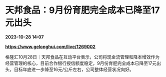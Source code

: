 # 天邦食品：9月份育肥完全成本已降至17元出头

**2023-10-28 14:07**

**https://www.gelonghui.com/live/1269002**

格隆汇10月28日｜天邦食品在互动平台表示，公司将现金流管理和降本增效作为经营管理的核心，目前合作银行授信额度稳定，9月份育肥完全成本已降至17元出头，目标年底进一步降至16元/公斤左右，公司整体经营状况向好。